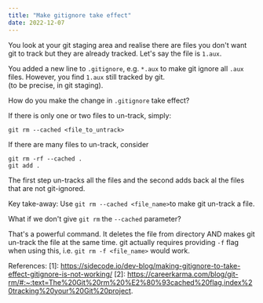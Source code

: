 ```yaml
---
title: "Make gitignore take effect"
date: 2022-12-07
---
```

You look at your git staging area and
realise there are files you don't want git to track 
but they are already tracked. Let's say the file is `1.aux`.

You added a new line
to `.gitignore`, e.g. `*.aux` to make git ignore all `.aux` files.
However, you find `1.aux` still tracked by git.  
(to be precise, in git staging).

How do you make the change in `.gitignore` take effect?

If there is only one or two files to un-track, simply:
```shell
git rm --cached <file_to_untrack>
```

If there are many files to un-track, consider
```shell
git rm -rf --cached .
git add .
```
The first step un-tracks all the files and the second adds back al the files that are not git-ignored.

Key take-away:
Use `git rm --cached <file_name>`to make git un-track a file.

What if we don't give `git rm` the `--cached` parameter?

That's a powerful command. 
It deletes the file from directory AND makes git un-track the file at the same time.
git actually requires providing `-f` flag when using this, i.e.
`git rm -f <file_name>` would work.


References:
[1]: https://sidecode.io/dev-blog/making-gitignore-to-take-effect-gitignore-is-not-working/
[2]: https://careerkarma.com/blog/git-rm/#:~:text=The%20Git%20rm%20%E2%80%93cached%20flag,index%20tracking%20your%20Git%20project.
